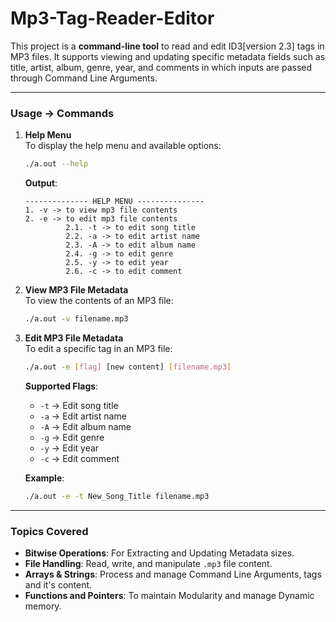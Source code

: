 # Mp3-Tag-Reader-Editor

This project is a **command-line tool** to read and edit ID3[version 2.3] tags in MP3 files. It supports viewing and updating specific metadata fields such as title, artist, album, genre, year, and comments in which inputs are passed through Command Line Arguments.

---

### **Usage -> Commands**

1. **Help Menu**\
   To display the help menu and available options:

   ```bash
   ./a.out --help
   ```
  
   **Output**:
  
   ```
   -------------- HELP MENU ---------------
   1. -v -> to view mp3 file contents
   2. -e -> to edit mp3 file contents
            2.1. -t -> to edit song title
            2.2. -a -> to edit artist name
            2.3. -A -> to edit album name
            2.4. -g -> to edit genre
            2.5. -y -> to edit year
            2.6. -c -> to edit comment
   ```
 
2. **View MP3 File Metadata**\
   To view the contents of an MP3 file:

   ```bash
   ./a.out -v filename.mp3
   ```

3. **Edit MP3 File Metadata**\
   To edit a specific tag in an MP3 file:

   ```bash
   ./a.out -e [flag] [new content] [filename.mp3]
   ```

   **Supported Flags**:

   - `-t` -> Edit song title
   - `-a` -> Edit artist name
   - `-A` -> Edit album name
   - `-g` -> Edit genre
   - `-y` -> Edit year
   - `-c` -> Edit comment

   **Example**:

   ```bash
   ./a.out -e -t New_Song_Title filename.mp3
   ```

---

### **Topics Covered**

- **Bitwise Operations**: For Extracting and Updating Metadata sizes.
- **File Handling**: Read, write, and manipulate `.mp3` file content.
- **Arrays & Strings**: Process and manage Command Line Arguments, tags and it's content.
- **Functions and Pointers**: To maintain Modularity and manage Dynamic memory.

